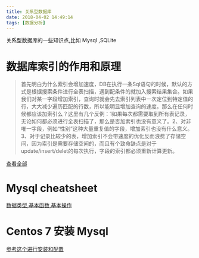 ```yaml
---
title: 关系型数据库
date: 2018-04-02 14:49:14
tags: [数据分析]
---
```


关系型数据库的一些知识点,比如 Mysql ,SQLite<!--more-->

# 数据库索引的作用和原理

> 首先明白为什么索引会增加速度，DB在执行一条Sql语句的时候，默认的方式是根据搜索条件进行全表扫描，遇到配条件的就加入搜索结果集合。如果我们对某一字段增加索引，查询时就会先去索引列表中一次定位到特定值的行，大大减少遍历匹配的行数，所以能明显增加查询的速度。那么在任何时候都应该加索引么？这里有几个反例：1如果每次都需要取到所有表记录，无论如何都必须进行全表扫描了，那么是否加索引也没有意义了。2、对非唯一字段，例如“性别”这种大量重复值的字段，增加索引也没有什么意义。3、对于记录比较少的表，增加索引不会带速度的优化反而浪费了存储空间，因为索引是需要存储空间的，而且有个致命缺点是对于update/insert/delet的每次执行，字段的索引都必须重新计算更新。

[查看全部](https://zhuanlan.zhihu.com/p/27862119)

# Mysql cheatsheet

[数据类型,基本函数,基本操作](http://cse.unl.edu/~sscott/ShowFiles/SQL/CheatSheet/SQLCheatSheet.html)

# Centos 7 安装 Mysql

[参考这个进行安装和配置](https://www.cnblogs.com/starof/p/4680083.html)
